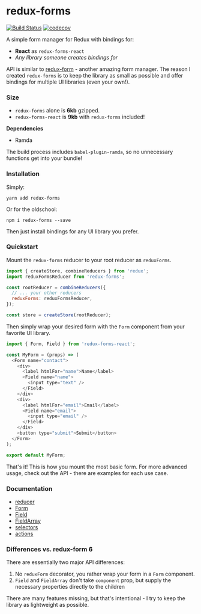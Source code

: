 # redux-forms

[![Build Status](https://travis-ci.org/oreqizer/redux-forms.svg?branch=master)](https://travis-ci.org/oreqizer/redux-forms)
[![codecov](https://codecov.io/gh/oreqizer/redux-forms/branch/master/graph/badge.svg)](https://codecov.io/gh/oreqizer/redux-forms)

A simple form manager for Redux with bindings for:

* **React** as `redux-forms-react`
* _Any library someone creates bindings for_

API is similar to [redux-form](https://github.com/erikras/redux-form) - another amazing form manager. The reason I created `redux-forms` is to keep the library as small as possible and offer bindings for multiple UI libraries (even your own!).

### Size

* `redux-forms` alone is **6kb** gzipped.
* `redux-forms-react` is **9kb** with `redux-forms` included!

**Dependencies**

* Ramda

The build process includes `babel-plugin-ramda`, so no unnecessary functions get into your bundle!

### Installation

Simply:

`yarn add redux-forms`

Or for the oldschool:

`npm i redux-forms --save`

Then just install bindings for any UI library you prefer.

### Quickstart

Mount the `redux-forms` reducer to your root reducer as `reduxForms`.

```js
import { createStore, combineReducers } from 'redux';
import reduxFormsReducer from 'redux-forms';

const rootReducer = combineReducers({
  // ... your other reducers
  reduxForms: reduxFormsReducer,
});

const store = createStore(rootReducer);
```

Then simply wrap your desired form with the `Form` component from your favorite UI library.

```js
import { Form, Field } from 'redux-forms-react';

const MyForm = (props) => (
  <Form name="contact">
    <div>
      <label htmlFor="name">Name</label>
      <Field name="name">
        <input type="text" />
      </Field>
    </div>
    <div>
      <label htmlFor="email">Email</label>
      <Field name="email">
        <input type="email" />
      </Field>
    </div>
    <button type="submit">Submit</button>
  </Form>
);

export default MyForm;
```

That's it! This is how you mount the most basic form. For more advanced usage, check out the API - there are examples for each use case.

### Documentation

* [reducer](https://oreqizer.gitbooks.io/redux-forms/content/reducer.html)
* [Form](https://oreqizer.gitbooks.io/redux-forms/content/form.html)
* [Field](https://oreqizer.gitbooks.io/redux-forms/content/field.html)
* [FieldArray](https://oreqizer.gitbooks.io/redux-forms/content/fieldarray.html)
* [selectors](https://oreqizer.gitbooks.io/redux-forms/content/selectors.html)
* [actions](https://oreqizer.gitbooks.io/redux-forms/content/actions.html)

### Differences vs. redux-form 6

There are essentially two major API differences:

1. No `reduxForm` decorator, you rather wrap your form in a `Form` component.
2. `Field` and `FieldArray` don't take `component` prop, but supply the necessary properties 
directly to the children

There are many features missing, but that's intentional - I try to keep the library as 
lightweight as possible.
